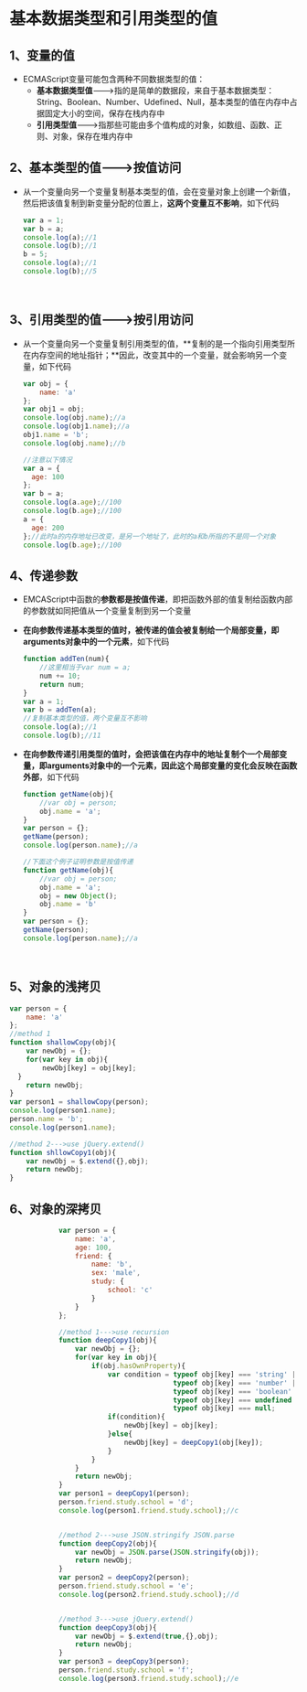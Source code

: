 #  基本数据类型和引用类型的值

##  1、变量的值

- ECMAScript变量可能包含两种不同数据类型的值：
  - **基本数据类型值**--->指的是简单的数据段，来自于基本数据类型：String、Boolean、Number、Udefined、Null，基本类型的值在内存中占据固定大小的空间，保存在栈内存中
  - **引用类型值**--->指那些可能由多个值构成的对象，如数组、函数、正则、对象，保存在堆内存中


## 2、基本类型的值--->按值访问

- 从一个变量向另一个变量复制基本类型的值，会在变量对象上创建一个新值，然后把该值复制到新变量分配的位置上，**这两个变量互不影响**，如下代码

  ```js
  var a = 1;
  var b = a;
  console.log(a);//1
  console.log(b);//1
  b = 5;
  console.log(a);//1
  console.log(b);//5
  ```

  ​

##  3、引用类型的值--->按引用访问

- 从一个变量向另一个变量复制引用类型的值，**复制的是一个指向引用类型所在内存空间的地址指针；**因此，改变其中的一个变量，就会影响另一个变量，如下代码

  ```js
  var obj = {
      name: 'a'
  };
  var obj1 = obj;
  console.log(obj.name);//a
  console.log(obj1.name);//a
  obj1.name = 'b';
  console.log(obj.name);//b

  //注意以下情况
  var a = {
    age: 100
  };
  var b = a;
  console.log(a.age);//100
  console.log(b.age);//100
  a = {
    age: 200
  };//此时a的内存地址已改变，是另一个地址了，此时的a和b所指的不是同一个对象
  console.log(b.age);//100
  ```




## 4、传递参数

- EMCAScript中函数的**参数都是按值传递**，即把函数外部的值复制给函数内部的参数就如同把值从一个变量复制到另一个变量

- **在向参数传递基本类型的值时，被传递的值会被复制给一个局部变量，即arguments对象中的一个元素**，如下代码

  ```js
  function addTen(num){
      //这里相当于var num = a;
      num += 10;
      return num;
  }
  var a = 1;
  var b = addTen(a);
  //复制基本类型的值，两个变量互不影响
  console.log(a);//1
  console.log(b);//11
  ```

- **在向参数传递引用类型的值时，会把该值在内存中的地址复制个一个局部变量，即arguments对象中的一个元素，因此这个局部变量的变化会反映在函数外部**，如下代码

  ```js
  function getName(obj){
      //var obj = person;
      obj.name = 'a';
  }
  var person = {};
  getName(person);
  console.log(person.name);//a

  //下面这个例子证明参数是按值传递
  function getName(obj){
      //var obj = person;
      obj.name = 'a';
      obj = new Object();
      obj.name = 'b'
  }
  var person = {};
  getName(person);
  console.log(person.name);//a
  ```

  ​

## 5、对象的浅拷贝

```js
var person = {
    name: 'a'
};
//method 1
function shallowCopy(obj){
    var newObj = {};
    for(var key in obj){
        newObj[key] = obj[key];
  }
    return newObj;
}
var person1 = shallowCopy(person);
console.log(person1.name);
person.name = 'b';
console.log(person1.name);

//method 2--->use jQuery.extend()
function shllowCopy1(obj){
    var newObj = $.extend({},obj);
    return newObj;
}
```



## 6、对象的深拷贝

```js
			var person = {
				name: 'a',
				age: 100,
				friend: {
					name: 'b',
					sex: 'male',
					study: {
						school: 'c'
					}
				}
			};

			//method 1--->use recursion
			function deepCopy1(obj){
				var newObj = {};
				for(var key in obj){
					if(obj.hasOwnProperty){
						var condition = typeof obj[key] === 'string' || 
										typeof obj[key] === 'number' ||
										typeof obj[key] === 'boolean' || 
										typeof obj[key] === undefined ||
										typeof obj[key] === null;
						if(condition){
							newObj[key] = obj[key];
						}else{
							newObj[key] = deepCopy1(obj[key]);
						}
					}
				}
				return newObj;
			}
			var person1 = deepCopy1(person);
			person.friend.study.school = 'd';
			console.log(person1.friend.study.school);//c


			//method 2--->use JSON.stringify JSON.parse
			function deepCopy2(obj){
				var newObj = JSON.parse(JSON.stringify(obj));
				return newObj;
			}
			var person2 = deepCopy2(person);
			person.friend.study.school = 'e';
			console.log(person2.friend.study.school);//d


			//method 3--->use jQuery.extend()
			function deepCopy3(obj){
				var newObj = $.extend(true,{},obj);
				return newObj;
			}
			var person3 = deepCopy3(person);
			person.friend.study.school = 'f';
			console.log(person3.friend.study.school);//e
```

